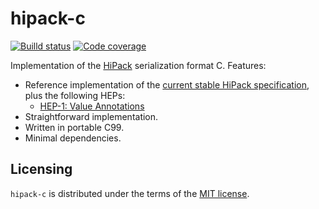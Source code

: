 hipack-c
========

[![Builld status](https://img.shields.io/travis/aperezdc/hipack-c.svg?style=flat-square)](https://travis-ci.org/aperezdc/hipack-c)
[![Code coverage](https://img.shields.io/coveralls/aperezdc/hipack-c/master.svg?style=flat-square)](https://coveralls.io/r/aperezdc/hipack-c?branch=master)

Implementation of the [HiPack](http://hipack.org) serialization format C.
Features:

* Reference implementation of the [current stable HiPack
  specification](https://github.com/aperezdc/hipack/blob/gh-pages/spec.rst),
  plus the following HEPs:
  - [HEP-1: Value Annotations](https://github.com/aperezdc/hipack/blob/gh-pages/heps/hep-001.rst)
* Straightforward implementation.
* Written in portable C99.
* Minimal dependencies.


Licensing
---------

`hipack-c` is distributed under the terms of the [MIT
license](http://opensource.org/licenses/mit).

